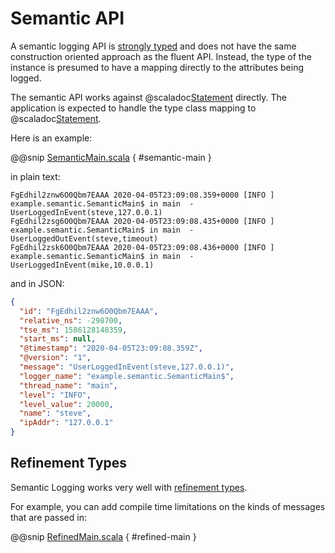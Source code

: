 # Semantic API

A semantic logging API is [strongly typed](https://github.com/microsoft/perfview/blob/main/documentation/TraceEvent/TraceEventProgrammersGuide.md) and does not have the same construction oriented approach as the fluent API.  Instead, the type of the instance is presumed to have a mapping directly to the attributes being logged.

The semantic API works against @scaladoc[Statement](com.tersesystems.blindsight.Statement) directly.  The application is expected to handle the type class mapping to @scaladoc[Statement](com.tersesystems.blindsight.Statement).

Here is an example:

@@snip [SemanticMain.scala](../../../test/scala/example/semantic/SemanticMain.scala) { #semantic-main }

in plain text:

```
FgEdhil2znw6O0Qbm7EAAA 2020-04-05T23:09:08.359+0000 [INFO ] example.semantic.SemanticMain$ in main  - UserLoggedInEvent(steve,127.0.0.1)
FgEdhil2zsg6O0Qbm7EAAA 2020-04-05T23:09:08.435+0000 [INFO ] example.semantic.SemanticMain$ in main  - UserLoggedOutEvent(steve,timeout)
FgEdhil2zsk6O0Qbm7EAAA 2020-04-05T23:09:08.436+0000 [INFO ] example.semantic.SemanticMain$ in main  - UserLoggedInEvent(mike,10.0.0.1)
```

and in JSON:

```json
{
  "id": "FgEdhil2znw6O0Qbm7EAAA",
  "relative_ns": -298700,
  "tse_ms": 1586128148359,
  "start_ms": null,
  "@timestamp": "2020-04-05T23:09:08.359Z",
  "@version": "1",
  "message": "UserLoggedInEvent(steve,127.0.0.1)",
  "logger_name": "example.semantic.SemanticMain$",
  "thread_name": "main",
  "level": "INFO",
  "level_value": 20000,
  "name": "steve",
  "ipAddr": "127.0.0.1"
}
```

## Refinement Types

Semantic Logging works very well with [refinement types](https://github.com/fthomas/refined).  

For example, you can add compile time limitations on the kinds of messages that are passed in:

@@snip [RefinedMain.scala](../../../test/scala/example/semantic/RefinedMain.scala) { #refined-main }

